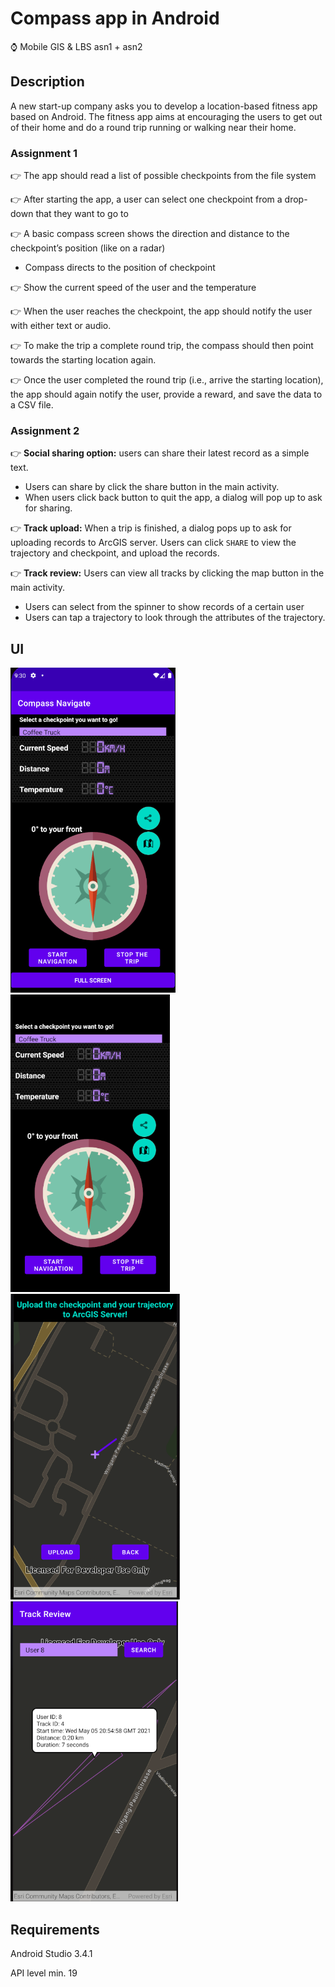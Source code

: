 # Compass app in Android

:watch: ​Mobile GIS & LBS asn1 + asn2

## Description

A new start-up company asks you to develop a location-based fitness app based on Android.
The fitness app aims at encouraging the users to get out of their home and do a round trip
running or walking near their home.

### Assignment 1

:point_right: The app should read a list of possible checkpoints from the file system

:point_right: After starting the app, a user can select one checkpoint from a drop-down that they want to go to

:point_right: A basic compass screen shows the direction and distance to the checkpoint’s position
(like on a radar)

- Compass directs to the position of checkpoint

:point_right: ​Show the current speed of the user and the temperature

:point_right: ​When the user reaches the checkpoint, the app should notify the user with either text or audio. 

:point_right: ​To make the trip a complete round trip, the compass should then point towards the starting location again.

:point_right: ​Once the user completed the round trip (i.e., arrive the starting location), the app should again notify the user, provide a reward, and save the data to a CSV file. 

### Assignment 2

:point_right: **Social sharing option:** users can share their latest record as a simple text. 

 - Users can share by click the share button in the main activity.
 - When users click back button to quit the app, a dialog will pop up to ask for sharing.

:point_right: **Track upload:** When a trip is finished, a dialog pops up to ask for uploading records to ArcGIS server. Users can click `SHARE` to view the trajectory and checkpoint, and upload the records.

:point_right: **Track review:**  Users can view all tracks by clicking the map button in the main activity. 

- Users can select from the spinner to show records of a certain user
- Users can tap a trajectory to look through the attributes of the trajectory.

## UI

<img src="./example/screenshot.png" alt="main activity" style="zoom:60%;" />

<img src="./example/screenshot2.png" alt="UI_Fullscreen" style="zoom:60%;" />

<img src="./example/upload_track.png" alt="upload track" style="zoom:60%;" />

<img src="./example/track_review.png" alt="track review" style="zoom:60%;" />

## Requirements

Android Studio 3.4.1 

API level min. 19

